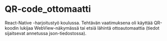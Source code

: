 # QR-code_ottomaatti

React-Native -harjoitustyö koulussa. Tehtävän vaatimuksena oli käyttää QR-koodin lukijaa WebView-näkymässä tai etsiä lähintä ottoautomaattia (tiedot sijaitsevat annetussa json-tiedostossa).

